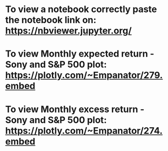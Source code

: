 # To view a notebook correctly paste the notebook link on: <br /> https://nbviewer.jupyter.org/ 
# To view Monthly expected return - Sony and S&P 500 plot: <br /> https://plotly.com/~Empanator/279.embed
# To view Monthly excess return - Sony and S&P 500 plot: <br /> https://plotly.com/~Empanator/274.embed
